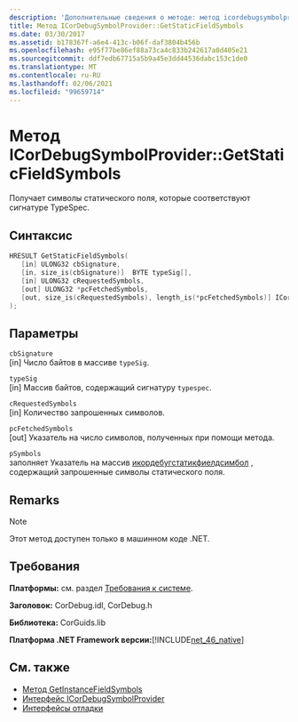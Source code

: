 ```yaml
---
description: 'Дополнительные сведения о методе: метод icordebugsymbolprovider:: Жетстатикфиелдсимболс'
title: Метод ICorDebugSymbolProvider::GetStaticFieldSymbols
ms.date: 03/30/2017
ms.assetid: b178367f-a6e4-413c-b06f-daf3804b456b
ms.openlocfilehash: e95f77be86ef88a73ca4c833b242617a0d405e21
ms.sourcegitcommit: ddf7edb67715a5b9a45e3dd44536dabc153c1de0
ms.translationtype: MT
ms.contentlocale: ru-RU
ms.lasthandoff: 02/06/2021
ms.locfileid: "99659714"
---
```

# <a name="icordebugsymbolprovidergetstaticfieldsymbols-method"></a>Метод ICorDebugSymbolProvider::GetStaticFieldSymbols

Получает символы статического поля, которые соответствуют сигнатуре TypeSpec.  
  
## <a name="syntax"></a>Синтаксис  
  
```cpp  
HRESULT GetStaticFieldSymbols(  
   [in] ULONG32 cbSignature,  
   [in, size_is(cbSignature)]  BYTE typeSig[],  
   [in] ULONG32 cRequestedSymbols,  
   [out] ULONG32 *pcFetchedSymbols,  
   [out, size_is(cRequestedSymbols), length_is(*pcFetchedSymbols)] ICorDebugStaticFieldSymbol *pSymbols[]  
);  
```  
  
## <a name="parameters"></a>Параметры  

 `cbSignature`  
 [in] Число байтов в массиве `typeSig`.  
  
 `typeSig`  
 [in] Массив байтов, содержащий сигнатуру `typespec`.  
  
 `cRequestedSymbols`  
 [in] Количество запрошенных символов.  
  
 `pcFetchedSymbols`  
 [out] Указатель на число  символов, полученных при помощи метода.  
  
 `pSymbols`  
 заполняет Указатель на массив [икордебугстатикфиелдсимбол](icordebugstaticfieldsymbol-interface.md) , содержащий запрошенные символы статического поля.  
  
## <a name="remarks"></a>Remarks  
  
> [!NOTE]
> Этот метод доступен только в машинном коде .NET.  
  
## <a name="requirements"></a>Требования  

 **Платформы:** см. раздел [Требования к системе](../../get-started/system-requirements.md).  
  
 **Заголовок:** CorDebug.idl, CorDebug.h  
  
 **Библиотека:** CorGuids.lib  
  
 **Платформа .NET Framework версии:**[!INCLUDE[net_46_native](../../../../includes/net-46-native-md.md)]  
  
## <a name="see-also"></a>См. также

- [Метод GetInstanceFieldSymbols](icordebugsymbolprovider-getinstancefieldsymbols-method.md)
- [Интерфейс ICorDebugSymbolProvider](icordebugsymbolprovider-interface.md)
- [Интерфейсы отладки](debugging-interfaces.md)
